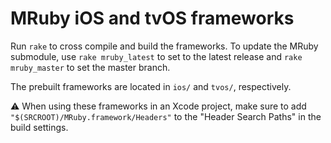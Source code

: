 # MRuby iOS and tvOS frameworks

Run `rake` to cross compile and build the frameworks. To update the MRuby submodule, use `rake mruby_latest` to set to the latest release and `rake mruby_master` to set the master branch.

The prebuilt frameworks are located in `ios/` and `tvos/`, respectively.

⚠️ When using these frameworks in an Xcode project, make sure to add `"$(SRCROOT)/MRuby.framework/Headers"` to the "Header Search Paths" in the build settings.
